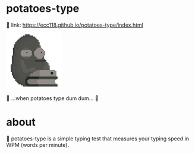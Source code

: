 # potatoes-type
🥔 link: https://ecc118.github.io/potatoes-type/index.html

![](img/potater-slow-typing.gif)
 
 🎵 ...when potatoes type dum dum... 🎵

# about
🥔 potatoes-type is a simple typing test that measures your typing speed in WPM (words per minute).
